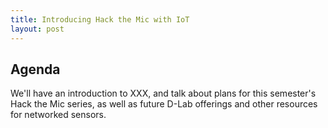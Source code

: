 ```yaml
---
title: Introducing Hack the Mic with IoT
layout: post
---
```

## Agenda

We'll have an introduction to XXX, and talk about plans for this semester's
Hack the Mic series, as well as future D-Lab offerings and other resources for
networked sensors.
